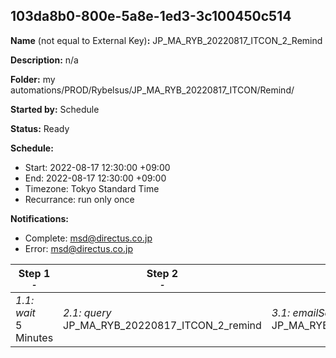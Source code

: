 ## 103da8b0-800e-5a8e-1ed3-3c100450c514

**Name** (not equal to External Key)**:** JP_MA_RYB_20220817_ITCON_2_Remind

**Description:** n/a

**Folder:** my automations/PROD/Rybelsus/JP_MA_RYB_20220817_ITCON/Remind/

**Started by:** Schedule

**Status:** Ready

**Schedule:**

* Start: 2022-08-17 12:30:00 +09:00
* End: 2022-08-17 12:30:00 +09:00
* Timezone: Tokyo Standard Time
* Recurrance: run only once

**Notifications:**

* Complete: msd@directus.co.jp
* Error: msd@directus.co.jp

| Step 1<br>_<small>-</small>_ | Step 2<br>_<small>-</small>_ | Step 3<br>_<small>-</small>_ |
| --- | --- | --- |
| _1.1: wait_<br>5 Minutes | _2.1: query_<br>JP_MA_RYB_20220817_ITCON_2_remind | _3.1: emailSend_<br>JP_MA_RYB_20220817_ITCON_2_remind |
